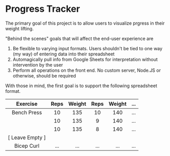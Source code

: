 # Progress Tracker

The primary goal of this project is to allow users to visualize prgress in their weight lifting.

"Behind the scenes" goals that will affect the end-user experience are

1. Be flexible to varying input formats. Users shouldn't be tied to one way (my way) of entering data into their spreadsheet
1. Automagically pull info from Google Sheets for interpretation without intervention by the user
1. Perform all operations on the front end. No custom server, Node.JS or otherwise, should be required

With those in mind, the first goal is to support the following spreadsheet format.

|    Exercise     | Reps | Weight | Reps | Weight | ... |
| :-------------: | :--: | :----: | :--: | :----: | :-: |
|   Bench Press   |  10  |  135   |  10  |  140   | ... |
|                 |  10  |  135   |  9   |  140   | ... |
|                 |  10  |  135   |  8   |  140   | ... |
| [ Leave Empty ] |
|   Bicep Curl    | ...  |  ...   | ...  |  ...   | ... |
